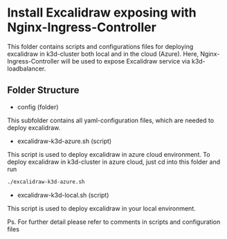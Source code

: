 # Install Excalidraw exposing with Nginx-Ingress-Controller

This folder contains scripts and configurations files for deploying excalidraw in k3d-cluster both local and in the cloud (Azure). Here, Nginx-Ingress-Controller will be used to expose Excalidraw service via k3d-loadbalancer.

## Folder Structure
- config (folder)

This subfolder contains all yaml-configuration files, which are needed to deploy excalidraw.

- excalidraw-k3d-azure.sh (script)

This script is used to deploy excalidraw in azure cloud environment. 
To deploy excalidraw in k3d-cluster in azure cloud, just cd into this folder and run

```bash
./excalidraw-k3d-azure.sh
```

- excalidraw-k3d-local.sh (script)

This script is used to deploy excalidraw in your local environment.

Ps. For further detail please refer to comments in scripts and configuration files

